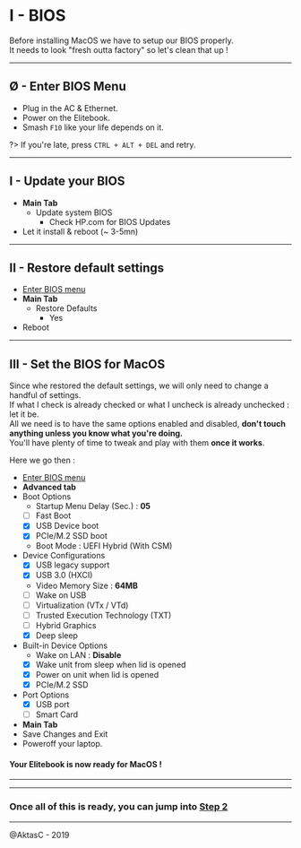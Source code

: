 # I - BIOS

Before installing MacOS we have to setup our BIOS properly.  
It needs to look "fresh outta factory" so let's clean that up !

---

## Ø - Enter BIOS Menu

- Plug in the AC & Ethernet.
- Power on the Elitebook.
- Smash `F10` like your life depends on it.

?> If you're late, press `CTRL + ALT + DEL` and retry.

---

## I - Update your BIOS

- **Main Tab**
  - Update system BIOS
    - Check HP.com for BIOS Updates
- Let it install & reboot (~ 3-5mn)

---

## II - Restore default settings

- [Enter BIOS menu](/one?id=%c3%98-enter-bios-menu)
- **Main Tab**
  - Restore Defaults
    - Yes
- Reboot

---

## III - Set the BIOS for MacOS

Since whe restored the default settings, we will only need to change a handful of settings.  
If what I check is already checked or what I uncheck is already unchecked : let it be.  
All we need is to have the same options enabled and disabled, **don't touch anything unless you know what you're doing.**  
You'll have plenty of time to tweak and play with them **once it works**.

Here we go then :

- [Enter BIOS menu](/one?id=%c3%98-enter-bios-menu)
- **Advanced tab**
- Boot Options
  - Startup Menu Delay (Sec.) : **05**
  - [ ] Fast Boot
  - [x] USB Device boot
  - [x] PCIe/M.2 SSD boot
  - Boot Mode : UEFI Hybrid (With CSM)
- Device Configurations
  - [x] USB legacy support
  - [x] USB 3.0 (HXCI)
  - Video Memory Size : **64MB**
  - [ ] Wake on USB
  - [ ] Virtualization (VTx / VTd)
  - [ ] Trusted Execution Technology (TXT)
  - [ ] Hybrid Graphics
  - [x] Deep sleep
- Built-in Device Options
  - Wake on LAN : **Disable**
  - [x] Wake unit from sleep when lid is opened
  - [x] Power on unit when lid is opened
  - [x] PCIe/M.2 SSD
- Port Options
  - [x] USB port
  - [ ] Smart Card
- **Main Tab**
- Save Changes and Exit
- Poweroff your laptop.

#### Your Elitebook is now ready for MacOS !

---

---

### Once all of this is ready, you can jump into [Step 2](two.md)

---

@AktasC - 2019
